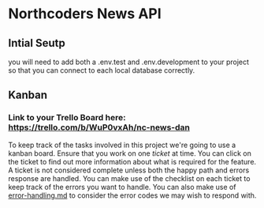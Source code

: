 # Northcoders News API

## Intial Seutp

you will need to add both a .env.test and .env.development to your project so that you can connect to each local database correctly.

## Kanban

### Link to your Trello Board here: https://trello.com/b/WuP0vxAh/nc-news-dan

To keep track of the tasks involved in this project we're going to use a kanban board. Ensure that you work on one _ticket_ at time. You can click on the ticket to find out more information about what is required for the feature. A ticket is not considered complete unless both the happy path and errors response are handled. You can make use of the checklist on each ticket to keep track of the errors you want to handle. You can also make use of [error-handling.md](error-handling.md) to consider the error codes we may wish to respond with.